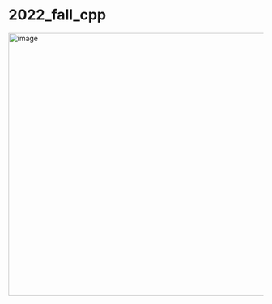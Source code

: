 # 2022_fall_cpp
<img width="520" alt="image" src="https://user-images.githubusercontent.com/111474133/234438190-430425b6-2690-4ed2-9c65-d7cb0ea9e098.png">

